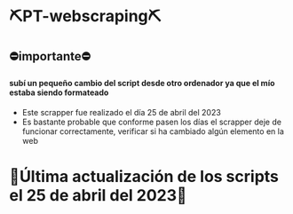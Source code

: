 # ⛏️PT-webscraping⛏️

## ⛔importante⛔

#### subí un pequeño cambio del script desde otro ordenador ya que el mío estaba siendo formateado

- Este scrapper fue realizado el día 25 de abril del 2023
- Es bastante probable que conforme pasen los días el scrapper deje de funcionar correctamente, verificar si ha cambiado algún elemento en la web

# 🛑Última actualización de los scripts el 25 de abril del 2023🛑

